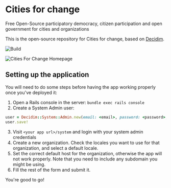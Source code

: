 # Cities for change

Free Open-Source participatory democracy, citizen participation and open government for cities and organizations

This is the open-source repository for Cities for change, based on [Decidim](https://github.com/decidim/decidim).

![Build](https://github.com/Platoniq/decidim-citiesforchange/workflows/Test/badge.svg?branch=master)

![Cities For Change Homepage](app/assets/images/screenshot.png)

## Setting up the application

You will need to do some steps before having the app working properly once you've deployed it:

1. Open a Rails console in the server: `bundle exec rails console`
2. Create a System Admin user:

```ruby
user = Decidim::System::Admin.new(email: <email>, password: <password>, password_confirmation: <password>)
user.save!
```

3. Visit `<your app url>/system` and login with your system admin credentials
4. Create a new organization. Check the locales you want to use for that organization, and select a default locale.
5. Set the correct default host for the organization, otherwise the app will not work properly. Note that you need to include any subdomain you might be using.
6. Fill the rest of the form and submit it.

You're good to go!